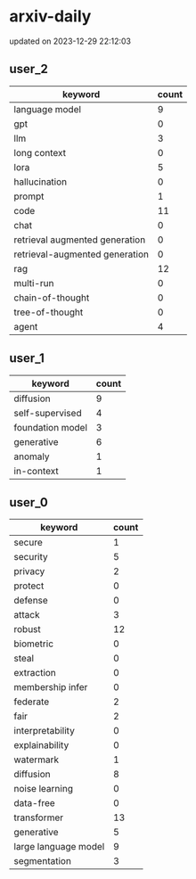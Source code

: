 # arxiv-daily
updated on 2023-12-29 22:12:03
## user_2
| keyword | count |
| - | - |
| language model | 9 |
| gpt | 0 |
| llm | 3 |
| long context | 0 |
| lora | 5 |
| hallucination | 0 |
| prompt | 1 |
| code | 11 |
| chat | 0 |
| retrieval augmented generation | 0 |
| retrieval-augmented generation | 0 |
| rag | 12 |
| multi-run | 0 |
| chain-of-thought | 0 |
| tree-of-thought | 0 |
| agent | 4 |
## user_1
| keyword | count |
| - | - |
| diffusion | 9 |
| self-supervised | 4 |
| foundation model | 3 |
| generative | 6 |
| anomaly | 1 |
| in-context | 1 |
## user_0
| keyword | count |
| - | - |
| secure | 1 |
| security | 5 |
| privacy | 2 |
| protect | 0 |
| defense | 0 |
| attack | 3 |
| robust | 12 |
| biometric | 0 |
| steal | 0 |
| extraction | 0 |
| membership infer | 0 |
| federate | 2 |
| fair | 2 |
| interpretability | 0 |
| explainability | 0 |
| watermark | 1 |
| diffusion | 8 |
| noise learning | 0 |
| data-free | 0 |
| transformer | 13 |
| generative | 5 |
| large language model | 9 |
| segmentation | 3 |
